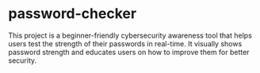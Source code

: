 # password-checker
This project is a beginner-friendly cybersecurity awareness tool that helps users test the strength of their passwords in real-time. It visually shows password strength and educates users on how to improve them for better security.
